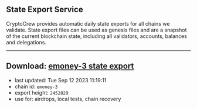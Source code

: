 ## State Export Service
CryptoCrew provides automatic daily state exports for all chains we validate. State export files can be used as genesis files and are a snapshot of the current blockchain state, including all validators, accounts, balances and delegations.

---
**Download: [emoney-3 state export](https://dl.ccvalidators.com/SERVICE/emoney/emoney-3_export_2452029.json)**
---

- last updated: Tue Sep 12 2023 11:19:11
- chain id: `emoney-3`
- export height: `2452029`
- use for: airdrops, local tests, chain recovery
